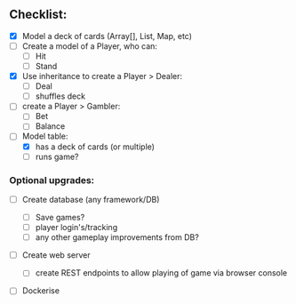 
## Checklist:
- [x] Model a deck of cards (Array[], List, Map, etc)
- [ ] Create a model of a Player, who can:
  - [ ] Hit
  - [ ] Stand 
- [x] Use inheritance to create a Player > Dealer:
  - [ ] Deal
  - [ ] shuffles deck
- [ ] create a Player > Gambler:
  - [ ] Bet
  - [ ] Balance
- [ ] Model table:
  - [X] has a deck of cards (or multiple)
  - [ ] runs game?

### Optional upgrades:
- [ ] Create database (any framework/DB)
  - [ ] Save games?
  - [ ] player login's/tracking
  - [ ] any other gameplay improvements from DB?
- [ ] Create web server
  - [ ] create REST endpoints to allow playing of game via browser console
- [ ] Dockerise

